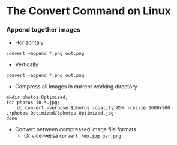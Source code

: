 # The Convert Command on Linux

### Append together images
- Horizontaly

`convert +append *.png out.png`

- Vertically 

`convert -append *.png out.png`

- Compress all images in current working directory
```
mkdir photos-Optimized;
for photos in *.jpg;
	do convert -verbose $photos -quality 85% -resize 1600x900 ./photos-Optimized/$photos-Optimized.jpg; 
done
```
- Convert between compressed image file formats 
	- Or vice-versa
`convert foo.jpg bar.png`
